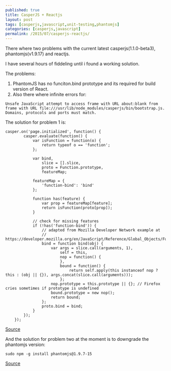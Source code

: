 ```yaml
---
published: true
title: CasperJS + Reactjs
layout: post
tags: [casperjs,javascript,unit-testing,phantomjs]
categories: [casperjs,javascript]
permalink: /2015/07/casperjs-reactjs/
---
```

There where two problems with the current latest casperjs(1.1.0-beta3), phantomjs(v1.9.17) and reactjs.

I have several hours of fiddeling until i found a working solution.

The problems:

1. PhantomJS has no funciton.bind prototype and its required for build version of React.
2. Also there where infinite errors for:

```
Unsafe JavaScript attempt to access frame with URL about:blank from frame with URL file:///usr/lib/node_modules/casperjs/bin/bootstrap.js. Domains, protocols and ports must match.
```

The solution for problem 1 is:

```
casper.on('page.initialized', function() {
        casper.evaluate(function() {
            var isFunction = function(o) {
                return typeof o == 'function';
            };

            var bind,
                slice = [].slice,
                proto = Function.prototype,
                featureMap;

            featureMap = {
                'function-bind': 'bind'
            };

            function has(feature) {
                var prop = featureMap[feature];
                return isFunction(proto[prop]);
            }

            // check for missing features
            if (!has('function-bind')) {
                // adapted from Mozilla Developer Network example at
                // https://developer.mozilla.org/en/JavaScript/Reference/Global_Objects/Function/bind
                bind = function bind(obj) {
                    var args = slice.call(arguments, 1),
                        self = this,
                        nop = function() {
                        },
                        bound = function() {
                            return self.apply(this instanceof nop ? this : (obj || {}), args.concat(slice.call(arguments)));
                        };
                    nop.prototype = this.prototype || {}; // Firefox cries sometimes if prototype is undefined
                    bound.prototype = new nop();
                    return bound;
                };
                proto.bind = bind;
            }
        });
    });
```

[Source](https://www.snip2code.com/Snippet/499383/Casperjs-bind-polyfill)


And the solution for problem two at the moment is to downgrade the phantomjs version:

```
sudo npm -g install phantomjs@1.9.7-15
```

[Source](http://dexpage.com/unsafe-javascript-attempt-to-access-in-capserjs-duplicate/)

